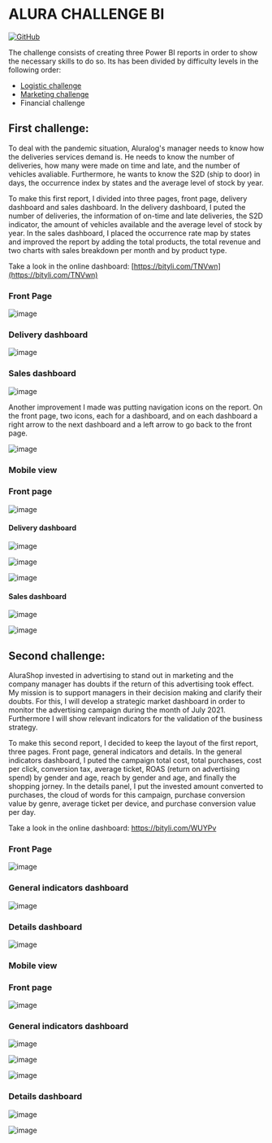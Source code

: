 # ALURA CHALLENGE BI

[![GitHub](https://img.shields.io/github/license/Marcelo0479/Alura_challenge_bi)](https://github.com/Marcelo0479/Alura_challenge_bi/blob/main/LICENSE)

The challenge consists of creating three Power BI reports in order to show the necessary skills to do so. Its has been divided by difficulty levels in the following order:

 - [Logistic challenge](https://github.com/Marcelo0479/Alura_challenge_bi/blob/main/README.md#first-challenge)
 - [Marketing challenge](https://github.com/Marcelo0479/Alura_challenge_bi/blob/main/README.md#second-challenge)
 - Financial challenge

## First challenge:
To deal with the pandemic situation, Aluralog's manager needs to know how the deliveries services demand is. He needs to know the number of deliveries, how many were made on time and late, and the number of vehicles avaliable. Furthermore, he wants to know the S2D (ship to door) in days, the occurrence index by states and the average level of stock by year.

To make this first report, I divided into three pages, front page, delivery dashboard and sales dashboard.
In the delivery dashboard, I puted the number of deliveries, the information of on-time and late deliveries, the S2D indicator, the amount of vehicles available and the average level of stock by year.
In the sales dashboard, I placed the occurrence rate map by states and improved the report by adding the total products, the total revenue and two charts with sales breakdown per month and by product type.

Take a look in the online dashboard: [https://bityli.com/TNVwn](https://bityli.com/TNVwn)

### Front Page
![image](https://user-images.githubusercontent.com/77294637/158210901-793b5710-20a5-4fe2-9d3a-def88b37ab2b.png)

### Delivery dashboard
![image](https://user-images.githubusercontent.com/77294637/158241861-f22c296e-a8a6-4622-bdc5-0b0c002ee4ed.png)

### Sales dashboard
![image](https://user-images.githubusercontent.com/77294637/158215950-e5871c9f-285c-415c-9ec5-393520e5389b.png)

Another improvement I made was putting navigation icons on the report. On the front page, two icons, each for a dashboard, and on each dashboard a right arrow to the next dashboard and a left arrow to go back to the front page.

![image](https://user-images.githubusercontent.com/77294637/158252375-81eaaf94-1260-459e-91b7-9305c0735629.png)

### Mobile view

### Front page

![image](https://user-images.githubusercontent.com/77294637/158459611-1e397694-d492-4ee8-bebe-da983bacb957.png)

#### Delivery dashboard

![image](https://user-images.githubusercontent.com/77294637/158251257-902123bd-e5be-42c1-a157-cf5986f9ea4b.png)

![image](https://user-images.githubusercontent.com/77294637/158251315-d5aec0a9-2032-4013-8e48-e4b72b0f33ae.png)

![image](https://user-images.githubusercontent.com/77294637/158251360-084f4474-1650-41bf-bcf5-c255b0898c4d.png)

#### Sales dashboard

![image](https://user-images.githubusercontent.com/77294637/158251414-ef1e8a10-5543-4399-b5ba-08532011cc01.png)

![image](https://user-images.githubusercontent.com/77294637/158251454-53cbde48-490d-4774-a804-23c0abc8332e.png)

## Second challenge:
AluraShop invested in advertising to stand out in marketing and the company manager has doubts if the return of this advertising took effect. My mission is to support managers in their decision making and clarify their doubts. For this, I will develop a strategic market dashboard in order to monitor the advertising campaign during the month of July 2021. Furthermore I will show relevant indicators for the validation of the business strategy.

To make this second report, I decided to keep the layout of the first report, three pages. Front page, general indicators and details.
In the general indicators dashboard, I puted the campaign total cost, total purchases, cost per click, conversion tax, average ticket, ROAS (return on advertising spend) by gender and age, reach by gender and age, and finally the shopping jorney.
In the details panel, I put the invested amount converted to purchases, the cloud of words for this campaign, purchase conversion value by genre, average ticket per device, and purchase conversion value per day.

Take a look in the online dashboard: https://bityli.com/WUYPv

### Front Page
![image](https://user-images.githubusercontent.com/77294637/159042141-690726fd-bb2c-4788-98db-4bee0437e7d3.png)

### General indicators dashboard
![image](https://user-images.githubusercontent.com/77294637/159042189-20ca80be-dea0-4a14-bfe0-650ba9e5d97d.png)

### Details dashboard
![image](https://user-images.githubusercontent.com/77294637/159042350-4d6ed4e3-677f-49f9-853f-bd3c3978d4c7.png)

### Mobile view

### Front page

![image](https://user-images.githubusercontent.com/77294637/159043382-94f78093-87f7-4781-b1b6-23164dcc8ac0.png)

### General indicators dashboard

![image](https://user-images.githubusercontent.com/77294637/159043461-40b62609-983e-4bcf-a544-19d79c3f5a9e.png)

![image](https://user-images.githubusercontent.com/77294637/159043538-f1f240b4-5147-4984-832a-e4eef3397749.png)

![image](https://user-images.githubusercontent.com/77294637/159043575-48712525-5d30-4474-b8bf-69f2c718703f.png)

### Details dashboard

![image](https://user-images.githubusercontent.com/77294637/159043741-edc58f7a-5049-4c54-941c-e39124a1e8bb.png)

![image](https://user-images.githubusercontent.com/77294637/159043807-77a292b9-7463-4c1b-9e31-a2259b59d798.png)
